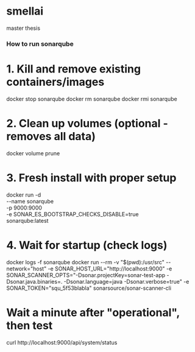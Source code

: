 # smellai
master thesis


### How to run sonarqube
# 1. Kill and remove existing containers/images
docker stop sonarqube
docker rm sonarqube
docker rmi sonarqube

# 2. Clean up volumes (optional - removes all data)
docker volume prune

# 3. Fresh install with proper setup
docker run -d \
  --name sonarqube \
  -p 9000:9000 \
  -e SONAR_ES_BOOTSTRAP_CHECKS_DISABLE=true \
  sonarqube:latest

# 4. Wait for startup (check logs)
docker logs -f sonarqube
docker run --rm -v "$(pwd):/usr/src" --network="host" -e SONAR_HOST_URL="http://localhost:9000" -e SONAR_SCANNER_OPTS="-Dsonar.projectKey=sonar-test-app -Dsonar.java.binaries=. -Dsonar.language=java -Dsonar.verbose=true" -e SONAR_TOKEN="squ_5f53blabla" sonarsource/sonar-scanner-cli

# Wait a minute after "operational", then test
curl http://localhost:9000/api/system/status